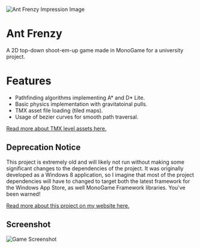 ![Ant Frenzy Impression Image](https://www.lucshelton.com/assets/Uploads/2cdec3606e/AntRunner-3__FillWzIyNjQsNTEyXQ.jpg)

# Ant Frenzy

A 2D top-down shoot-em-up game made in MonoGame for a university project.

# Features

* Pathfinding algorithms implementing A* and D* Lite.
* Basic physics implementation with gravitatoinal pulls.
* TMX asset file loading (tiled maps).
* Usage of bezier curves for smooth path traversal.

[Read more about TMX level assets here.](https://www.mapeditor.org/)

## Deprecation Notice

This project is extremely old and will likely not run without making some significant changes to the dependencies of the project. It was originally developed as a Windows 8 application, so I imagine that most of the project dependencies will have to changed to target both the latest framework for the Windows App Store, as well MonoGame Framework libraries. You've been warned!

[Read more about this project on my website here.](https://www.lucshelton.com/projects/personal/ant-frenzy/)

## Screenshot

![Game Screenshot](https://www.lucshelton.com/assets/Uploads/9242196a95/AntRunner-4.jpg)
